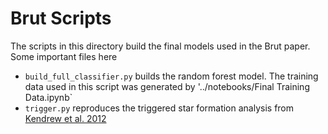 # Brut Scripts

The scripts in this directory build the final models used in the Brut paper. Some important files here

* `build_full_classifier.py` builds the random forest model. The training data used in this script was generated by '../notebooks/Final Training Data.ipynb`
* `trigger.py` reproduces the triggered star formation analysis from [Kendrew et al. 2012](http://arxiv.org/abs/1203.5486)

